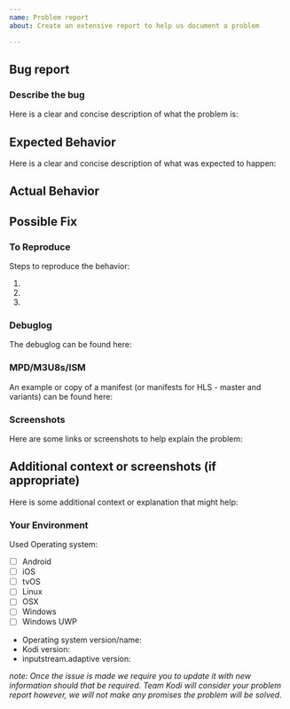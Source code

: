 ```yaml
---
name: Problem report
about: Create an extensive report to help us document a problem

---
```

<!--- Please fill out this template to the best of your ability. You can always edit this issue once you have created it. -->
<!--- Read the following link before you create a new problem report: https://kodi.wiki/view/HOW-TO:Submit_a_bug_report  -->
## Bug report
### Describe the bug
Here is a clear and concise description of what the problem is:
<!--- Provide a more detailed introduction to the issue itself, and why you consider it to be a bug -->
<!--- A bug report that is not clear will be closed -->
<!--- Put your text below this line -->



## Expected Behavior
Here is a clear and concise description of what was expected to happen:
<!--- Tell us what should happen -->
<!--- Put your text below this line -->



## Actual Behavior
<!--- Tell us what happens instead -->
<!--- Put your text below this line -->



## Possible Fix
<!--- Not obligatory, but suggest a fix or reason for the bug -->
<!--- Put your text below this line -->



### To Reproduce
Steps to reproduce the behavior:
<!--- Provide a link to a live example, or an unambiguous set of steps to -->
<!--- reproduce this bug. Include code to reproduce, if relevant -->
<!--- Put your text below this line -->
1. 
2.
3.


### Debuglog
<!--- Put your text below this line -->
<!--- A debuglog is always mandatory when creating an issue. Provide one! -->
<!--- Use https://paste.kodi.tv -->
The debuglog can be found here:


### MPD/M3U8s/ISM
<!--- Put your text below this line -->
<!--- Manifest(s) are always mandatory when creating an issue. Provide them! -->
An example or copy of a manifest (or manifests for HLS - master and variants) can be found here:


### Screenshots 
Here are some links or screenshots to help explain the problem:
<!--- Put your text below this line -->



## Additional context or screenshots (if appropriate)
Here is some additional context or explanation that might help:
<!--- How has this bug affected you? What were you trying to accomplish? -->
<!--- Put your text below this line -->



### Your Environment
Used Operating system:
<!--- Include as many relevant details about the environment you experienced the bug in -->
<!--- Put your text below this line. Checkboxes can easily be ticked once issue is created -->
 - [ ] Android
 - [ ] iOS
 - [ ] tvOS
 - [ ] Linux
 - [ ] OSX
 - [ ] Windows
 - [ ] Windows UWP

 - Operating system version/name:
 - Kodi version:
 - inputstream.adaptive version:



<!--- End of this issue -->
*note: Once the issue is made we require you to update it with new information should that be required.
Team Kodi will consider your problem report however, we will not make any promises the problem will be solved.*